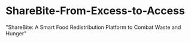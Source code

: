 # ShareBite-From-Excess-to-Access
"ShareBite: A Smart Food Redistribution Platform to Combat Waste and Hunger"
